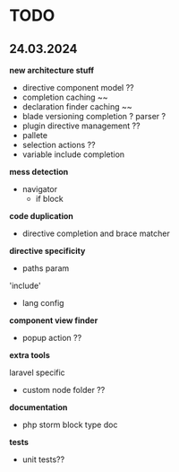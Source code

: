 # TODO

## 24.03.2024

**new architecture stuff**

- directive component model ??
- completion caching ~~
- declaration finder caching ~~
- blade versioning 
    completion ? parser ?
- plugin directive management ??
- pallete
- selection actions ??
- variable include completion

**mess detection**

- navigator
    - if block

**code duplication**

- directive completion and brace matcher


**directive specificity**

- paths param

'include'

- lang config

**component view finder** 

- popup action ??

**extra tools**

laravel specific

- custom node folder ??

**documentation**

- php storm block type doc

**tests**

- unit tests??